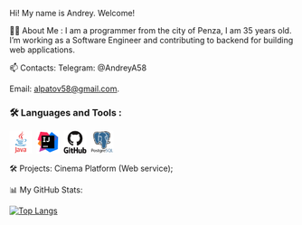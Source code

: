 Hi! My name is Andrey. Welcome!

👨‍💻 About Me :
I am a programmer from the city of Penza, I am 35 years old.
I’m working as a Software Engineer and contributing to backend for building web applications.

📫 Contacts:
 Telegram: @AndreyA58

Email: alpatov58@gmail.com.

### :hammer_and_wrench: Languages and Tools :
<div>
  <img src="https://github.com/devicons/devicon/blob/master/icons/java/java-original-wordmark.svg" title="Java" alt="Java" width="40" height="40"/>&nbsp;
  <img src="https://github.com/devicons/devicon/blob/master/icons/intellij/intellij-original.svg" title="Intellij" alt="Intellij" width="40" height="40"/>&nbsp;
  <img src="https://github.com/devicons/devicon/blob/master/icons/github/github-original-wordmark.svg" title="Github" alt="Github" width="40" height="40"/>&nbsp;
  <img src="https://github.com/devicons/devicon/blob/master/icons/postgresql/postgresql-original-wordmark.svg" title="Postgresql" alt="Postgresql" width="40" height="40"/>&nbsp;
</div>


🛠️ Projects:
Cinema Platform (Web service);

📊 My GitHub Stats:

[![Top Langs](https://github-readme-stats.vercel.app/api/top-langs/?username=AndreyZorr&layout=compact)](https://github.com/AndreyZorr/github-readme-stats)
